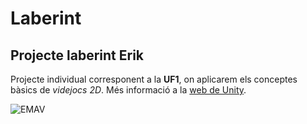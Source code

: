 # Laberint
## Projecte laberint Erik
Projecte individual corresponent a la <strong>UF1</strong>, on aplicarem els conceptes bàsics de <em>videjocs 2D</em>. Més informació a la [web de Unity](https://unity.com/es).

![EMAV](http://emav.eu/img/logo200x60.png)
